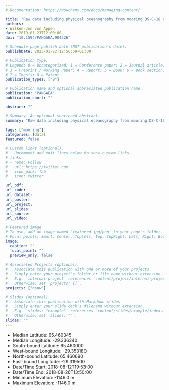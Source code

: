 ```yaml
---
# Documentation: https://wowchemy.com/docs/managing-content/

title: "Raw data including physical oceanography from mooring DS-C-18 recovered during Maria S. Merian cruise MSM76"
authors: 
- Wilken-Jon von Appen
date: 2019-01-23T12:00:00
doi: "10.1594/PANGAEA.904526"

# Schedule page publish date (NOT publication's date).
publishDate: 2023-01-22T12:56:59+01:00

# Publication type.
# Legend: 0 = Uncategorized; 1 = Conference paper; 2 = Journal article;
# 3 = Preprint / Working Paper; 4 = Report; 5 = Book; 6 = Book section;
# 7 = Thesis; 8 = Patent
publication_types: ["8"]

# Publication name and optional abbreviated publication name.
publication: "PANGAEA"
publication_short: ""

abstract: ""

# Summary. An optional shortened abstract.
summary: "Raw data including physical oceanography from mooring DS-C-18, Aug 12-25 2018 with CTD and ADCP."

tags: ["mooring"]
categories: [data]
featured: false

# Custom links (optional).
#   Uncomment and edit lines below to show custom links.
# links:
# - name: Follow
#   url: https://twitter.com
#   icon_pack: fab
#   icon: twitter

url_pdf:
url_code:
url_dataset:
url_poster:
url_project:
url_slides:
url_source:
url_video:

# Featured image
# To use, add an image named `featured.jpg/png` to your page's folder. 
# Focal points: Smart, Center, TopLeft, Top, TopRight, Left, Right, BottomLeft, Bottom, BottomRight.
image:
  caption: ""
  focal_point: ""
  preview_only: false

# Associated Projects (optional).
#   Associate this publication with one or more of your projects.
#   Simply enter your project's folder or file name without extension.
#   E.g. `internal-project` references `content/project/internal-project/index.md`.
#   Otherwise, set `projects: []`.
projects: ["dsow"]

# Slides (optional).
#   Associate this publication with Markdown slides.
#   Simply enter your slide deck's filename without extension.
#   E.g. `slides: "example"` references `content/slides/example/index.md`.
#   Otherwise, set `slides: ""`.
slides: ""
---
```

- Median Latitude: 65.460345 
- Median Longitude: -29.336340 
- South-bound Latitude: 65.460000 
- West-bound Longitude: -29.353180 
- North-bound Latitude: 65.460690 
- East-bound Longitude: -29.319500
- Date/Time Start: 2018-08-12T19:53:00 
- Date/Time End: 2018-08-26T13:50:00
- Minimum Elevation: -1146.0 m 
- Maximum Elevation: -1146.0 m
